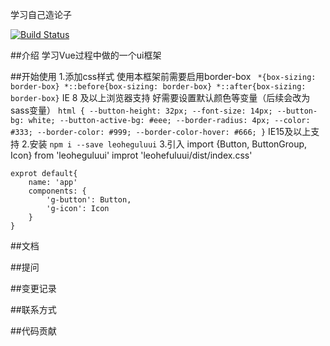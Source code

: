 学习自己造论子

[![Build Status](https://www.travis-ci.org/FanHHHHH/wheels.svg?branch=master)](https://www.travis-ci.org/FanHHHHH/wheels)

##介绍
学习Vue过程中做的一个ui框架

##开始使用
1.添加css样式
    使用本框架前需要启用border-box
    ``` 
    *{box-sizing: border-box}
    *::before{box-sizing: border-box}
    *::after{box-sizing: border-box}
    ```
    IE 8 及以上浏览器支持
    好需要设置默认颜色等变量（后续会改为sass变量）
    ```
            html {
                --button-height: 32px;
                --font-size: 14px;
                --button-bg: white;
                --button-active-bg: #eee;
                --border-radius: 4px;
                --color: #333;
                --border-color: #999;
                --border-color-hover: #666;
            }
    ```
    IE15及以上支持
2.安装
    ```
    npm i --save leoheguluui
    ```
3.引入
    import {Button, ButtonGroup, Icon} from 'leoheguluui'
    improt 'leohefuluui/dist/index.css'

    exprot default{
        name: 'app'
        components: {
            'g-button': Button,
            'g-icon': Icon
        }
    }
    
##文档

##提问

##变更记录

##联系方式

##代码贡献


